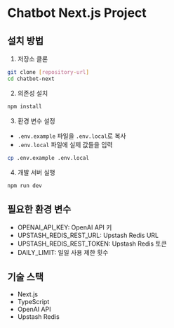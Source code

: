 # Chatbot Next.js Project

## 설치 방법

1. 저장소 클론
```bash
git clone [repository-url]
cd chatbot-next
```

2. 의존성 설치
```bash
npm install
```

3. 환경 변수 설정
- `.env.example` 파일을 `.env.local`로 복사
- `.env.local` 파일에 실제 값들을 입력
```bash
cp .env.example .env.local
```

4. 개발 서버 실행
```bash
npm run dev
```

## 필요한 환경 변수
- OPENAI_API_KEY: OpenAI API 키
- UPSTASH_REDIS_REST_URL: Upstash Redis URL
- UPSTASH_REDIS_REST_TOKEN: Upstash Redis 토큰
- DAILY_LIMIT: 일일 사용 제한 횟수

## 기술 스택
- Next.js
- TypeScript
- OpenAI API
- Upstash Redis
